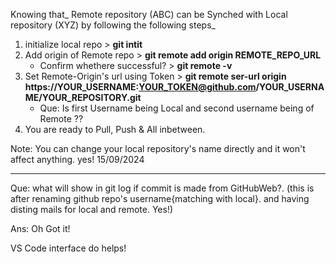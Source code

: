 Knowing that_
Remote repository (ABC) can be Synched with Local repository (XYZ) 
by following the following steps_

1. initialize local repo > **git intit**
2. Add origin of Remote repo > **git remote add origin REMOTE_REPO_URL**
    - Confirm whethere successful? > **git remote -v**
3. Set Remote-Origin's url using Token > **git remote ser-url origin https://YOUR_USERNAME:YOUR_TOKEN@github.com/YOUR_USERNAME/YOUR_REPOSITORY.git**
    - Que: Is first Username being Local and second username being of Remote ??
4. You are ready to Pull, Push & All inbetween.

Note: You can change your local repository's name directly and it won't affect anything. yes!
15/09/2024

------------------------------------------------------------




Que: what will show in git log if commit is made from GitHubWeb?. (this is after renaming github repo's username{matching with local}. and having disting mails for local and remote. Yes!) 

Ans: Oh Got it!



VS Code interface do helps!
